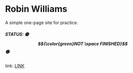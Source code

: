 # Robin Williams

A simple one-page site for practice.

##### STATUS: 🟢 $${\color{green}NOT \space FINISHED}$$ 🟢

link: [LINK](https://x2gut.github.io/Robin_designer/)

